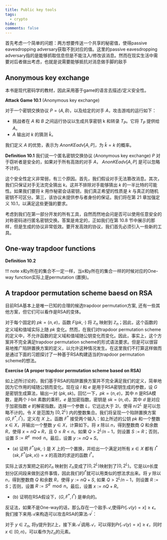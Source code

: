 ```yaml
---
title: Public key tools
tags:
  - crypto
hide:
comments: false  
---
```


首先考虑一个简单的问题：两方想要传送一个共享的秘密值，使得passive eavesdropping adversary获取不到对应的值。这里的passive eavesdropping adversary指的是能够抓取信息但是不能注入/修改该消息。然而在现实生活中需要对后者做出考虑，也就是说需要能够抵抗对消息做手脚的敌手

## Anonymous key exchange
本书是现代密码学的教材，因此采用基于game的语言去描述/定义安全性。

**Attack Game 10.1** (Anonymous key exchange)

对于一个密钥交换协议 $P = (A, B)$，以及给定的对手 $A$，攻击游戏的运行如下：

- 挑战者在 $A$ 和 $B$ 之间运行协议以生成共享密钥 k 和转录 $T_P$。它将 $T_P$ 提供给 $A$。
- $A$ 输出对 $k$ 的猜测 $\hat{k}$。

我们定义 $A$ 的优势，表示为 $AnonKEadv[A, P]$，为 $\hat{k} = k$ 的概率。

**Definition 10.1** 我们说一个匿名密钥交换协议 (Anonymous key exchange) $P$ 对于窃听者是安全的，如果对于所有高效的对手 $A$， $AnonKEadv[A, P]$ 是可以忽略不计的。

这个安全性定义非常弱，有三个原因。首先，我们假设对手无法篡改消息。其次，我们只保证对手无法完全猜出 $k$。这并不排除对手能够猜出 $k$ 的一半比特的可能性。如果我们要将 $k$ 用作秘密会话密钥，我们真正希望的性质是 $k$ 与真正的随机密钥不可区分。第三，该协议未提供参与者身份的保证。我们将在第 21 章加强定义 10.1，以满足这些更强的要求。

考虑到我们在第一部分开发的所有工具，自然而然地会问是否可以使用任意安全的对称密码进行匿名密钥交换。答案是肯定的，正如我们在第 10.8 节中展示的那样，但是生成的协议非常低效。要开发高效的协议，我们首先必须引入一些新的工具。

## One-way trapdoor functions
**Definition 10.2**

!!! note
    x和y所在的集合不一定一样，当x和y所在的集合一样的时候对应的One-way function实际上是permutation (置换)。

## A trapdoor permutation scheme baesd on RSA
目前RSA基本上是唯一已知的合理的候选trapdoor permutation方案, 还有一些其他方案，但它们可以看作是RSA的变体。

对于每个固定的 $pk = (n, e)$，函数 $F(pk, \cdot)$ 将 $\mathbb{Z}_n$ 映射到 $\mathbb{Z}_n$；因此，这个函数的定义域和值域实际上随 $pk$ 变化。然而，在我们对trapdoor permutation scheme的定义中，不允许函数的定义域和值域随公钥变化而变化。因此，事实上，这个方案并不完全满足trapdoor permutation scheme的形式语法要求。但是可以很容易地推广陷阱置换方案的定义，以允许这种情况发生。在这里我们不打算这样做而是通过下面的习题探讨了一种基于RSA构建适当的trapdoor permutation scheme的想法。

**Exercise (A proper trapdoor permutation scheme based on RSA)**

如上述所讨论的，我们基于RSA的陷阱置换方案并不完全满足我们的定义，简单地因为它作用的域随公钥而变化。现在设 $l$ 和 $e$ 是用于RSA密钥生成的参数，设 $G$ 是密钥生成算法，输出一对 $(pk, sk)$。回忆一下，$pk = (n, e)$，其中 $n$ 是RSA模数，是两个 $l$-bit 素数的乘积，$e$ 是加密指数。密钥是 $sk = (n, d)$，其中 $d$ 是对应于加密指数 $e$ 的解密指数。选择一个参数 $L$，它远远大于 $2l$，使得 $n/2^L$ 是可以忽略不计的。令 $X$ 是范围为 $[0, 2^L)$ 内的整数集合。我们将呈现一个陷阱置换方案 $(G, F^{*}, I^{*})$，定义在 $X$ 上。函数 $F^{*}$ 接受两个输入：如上所述的公钥 $pk$ 和一个整数 $x \in X$，并输出一个整数 $y \in X$，计算如下。将 $x$ 除以 $n$，得到整数商 $Q$ 和余数 $R$，使得 $x = nQ + R$，且 $0 \leq R < n$。如果 $Q > 2^L/n - 1$，则设置 $S := R$；否则，设置 $S := R^e \mod n$。最后，设置 $y := nQ + S$。

- (a) 证明 $F^*(pk, \cdot)$ 是 $X$ 上的一个置换，并给出一个满足对所有 $x \in X$ 都有 $I^*(sk, F^*(pk, x)) = x$ 的高效的求逆的函数 $I^{*}$。

实际上该方案把之前的$\mathbb{Z}_n$ 映射到 $\mathbb{Z}_n$变成了$[0, 2^L)$映射到了$[0, 2^L)$。它是以$n$长度划分区间段来做到这件事情，因此我们的$I^{*}$就可以用类似的想法求出来。将 $y$ 除以 $n$，得到整数商 $Q$ 和余数 $R$，使得 $y := nQ + S$, 如果 $Q > 2^L/n - 1$，则设置 $R := S$；否则，设置 $R := S^d \mod n$。最后，设置 $x := nQ + R$。

- (b) 证明在RSA假设下，$(G, F^{*}, I^{*})$ 是单向的。

反证法，如果不是One-way的话，那么存在一个敌手$\mathcal{A}$,使得$Pr[\mathcal{A}(y)=x]\geq \epsilon$。我们接下来用$\mathcal{A}$来构造可以攻击RSA的算法$\mathcal{A^{\prime}}$：

对于 $y \in \mathbb{Z}_n$, 将y提升到$\mathbb{Z}$上，接下来$\mathcal{A^{\prime}}$调用$\mathcal{A}$，可以得到$Pr[\mathcal{A}(y)=x]\geq \epsilon$，同时$x\in [0,n)$，可以看作为$\mathbb{Z}_n$的元素。



